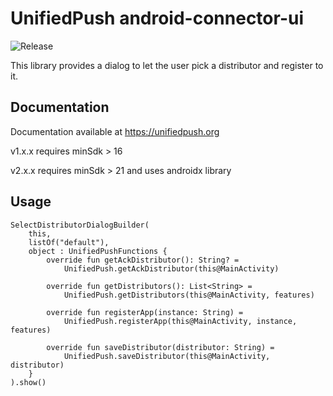 # UnifiedPush android-connector-ui
![Release](https://jitpack.io/v/UnifiedPush/android-connector-ui.svg)

This library provides a dialog to let the user pick a distributor and register to it.

## Documentation

Documentation available at <https://unifiedpush.org>

v1.x.x requires minSdk > 16

v2.x.x requires minSdk > 21 and uses androidx library

## Usage

```
SelectDistributorDialogBuilder(
    this,
    listOf("default"),
    object : UnifiedPushFunctions {
        override fun getAckDistributor(): String? =
            UnifiedPush.getAckDistributor(this@MainActivity)

        override fun getDistributors(): List<String> =
            UnifiedPush.getDistributors(this@MainActivity, features)

        override fun registerApp(instance: String) =
            UnifiedPush.registerApp(this@MainActivity, instance, features)

        override fun saveDistributor(distributor: String) =
            UnifiedPush.saveDistributor(this@MainActivity, distributor)
    }
).show()
```
